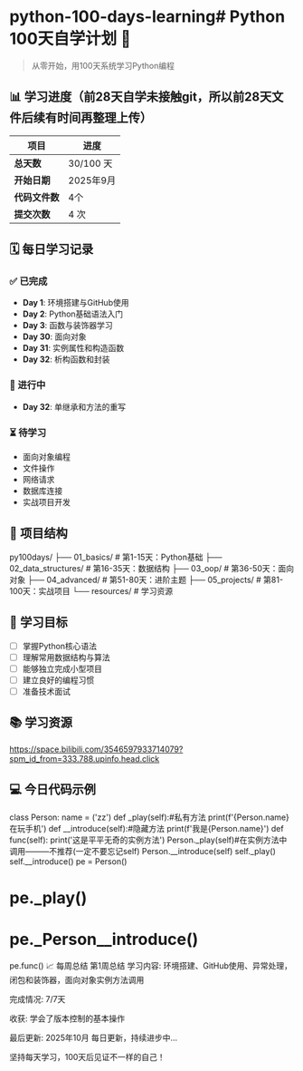 # python-100-days-learning# Python 100天自学计划 🐍

> 从零开始，用100天系统学习Python编程

## 📊 学习进度（前28天自学未接触git，所以前28天文件后续有时间再整理上传）

| 项目 | 进度 |
|------|------|
| **总天数** | 30/100 天 |
| **开始日期** | 2025年9月 |
| **代码文件数** | 4个 |
| **提交次数** | 4 次 |

## 🗓️ 每日学习记录

### ✅ 已完成
- **Day 1**: 环境搭建与GitHub使用
- **Day 2**: Python基础语法入门
- **Day 3**: 函数与装饰器学习
-  **Day 30**: 面向对象
-   **Day 31**: 实例属性和构造函数
-   **Day 32**: 析构函数和封装

### 🔄 进行中
- **Day 32**: 单继承和方法的重写

### ⏳ 待学习
- 面向对象编程
- 文件操作
- 网络请求
- 数据库连接
- 实战项目开发

## 📁 项目结构
py100days/
├── 01_basics/ # 第1-15天：Python基础
├── 02_data_structures/ # 第16-35天：数据结构
├── 03_oop/ # 第36-50天：面向对象
├── 04_advanced/ # 第51-80天：进阶主题
├── 05_projects/ # 第81-100天：实战项目
└── resources/ # 学习资源

## 🎯 学习目标

- [ ] 掌握Python核心语法
- [ ] 理解常用数据结构与算法
- [ ] 能够独立完成小型项目
- [ ] 建立良好的编程习惯
- [ ] 准备技术面试

## 📚 学习资源

https://space.bilibili.com/3546597933714079?spm_id_from=333.788.upinfo.head.click

## 💻 今日代码示例

class Person:
    name = ('zz')
    def _play(self):#私有方法
        print(f'{Person.name}在玩手机')
    def __introduce(self):#隐藏方法
        print(f'我是{Person.name}')
    def func(self):
        print('这是平平无奇的实例方法')
        Person._play(self)#在实例方法中调用———不推荐(一定不要忘记self)
        Person.__introduce(self)
        self._play()
        self.__introduce()
pe = Person()
# pe._play()
# pe._Person__introduce()
pe.func()
📈 每周总结
第1周总结
学习内容: 环境搭建、GitHub使用、异常处理，闭包和装饰器，面向对象实例方法调用

完成情况: 7/7天

收获: 学会了版本控制的基本操作

最后更新: 2025年10月
每日更新，持续进步中...

坚持每天学习，100天后见证不一样的自己！
